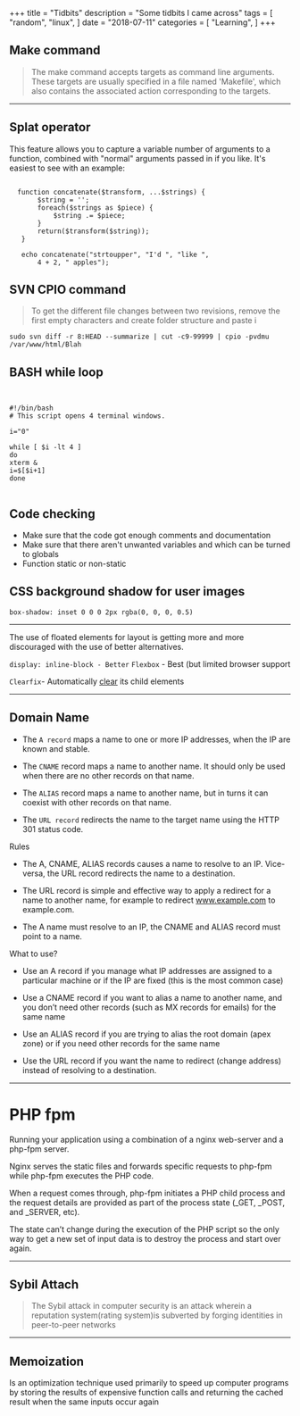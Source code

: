+++
title = "Tidbits"
description = "Some tidbits I came across"
tags = [
    "random",
    "linux",
   ]
date = "2018-07-11"
categories = [
    "Learning",
]
+++

## Make command

 > The make command accepts targets as command line arguments. These targets are usually specified in a file named 'Makefile', which also contains the associated action corresponding to the targets.
 
 
 ***





## Splat operator
 
 This feature allows you to capture a variable number of arguments to a function, combined with "normal" arguments passed in if you like. It's easiest to see with an example:

 ``` 
   
   function concatenate($transform, ...$strings) {
        $string = '';
        foreach($strings as $piece) {
            $string .= $piece;
        }
        return($transform($string));
    }
    
    echo concatenate("strtoupper", "I'd ", "like ",
        4 + 2, " apples");
 ```
 
 ## SVN CPIO command
 > To get the different file changes between two revisions, remove the first empty characters and create folder structure and paste i
 
 ```
 sudo svn diff -r 8:HEAD --summarize | cut -c9-99999 | cpio -pvdmu /var/www/html/Blah
```

## BASH while loop
```


#!/bin/bash
# This script opens 4 terminal windows.

i="0"

while [ $i -lt 4 ]
do
xterm &
i=$[$i+1]
done


```

## Code checking
-  Make sure that the code got enough comments and documentation
- Make sure that there aren't unwanted variables and which can be turned to globals
- Function static or non-static

## CSS background shadow for user images

`box-shadow: inset 0 0 0 2px rgba(0, 0, 0, 0.5)`


----

 The use of floated elements for layout is getting more and more discouraged with the use of better alternatives.

`display: inline-block - Better`
`Flexbox` - Best (but limited browser support

`Clearfix`- Automatically [clear](https://i.stack.imgur.com/gYRqS.jpg) its child elements

---

## Domain Name

- The `A record` maps a name to one or more IP addresses, when the IP are known and stable.

- The `CNAME` record maps a name to another name. It should only be used when there are no other records on that name.

- The `ALIAS` record maps a name to another name, but in turns it can coexist with other records on that name.

- The `URL record` redirects the name to the target name using the HTTP 301 status code.

Rules

- The A, CNAME, ALIAS records causes a name to resolve to an IP. Vice-versa, the URL record redirects the name to a destination. 

- The URL record is simple and effective way to apply a redirect for a name to another name, for example to redirect www.example.com to example.com.
- The A name must resolve to an IP, the CNAME and ALIAS record must point to a name.


What to use?

- Use an A record if you manage what IP addresses are assigned to a particular machine or if the IP are fixed (this is the most common case)

- Use a CNAME record if you want to alias a name to another name, and you don’t need other records (such as MX records for emails) for the same name

- Use an ALIAS record if you are trying to alias the root domain (apex zone) or if you need other records for the same name

- Use the URL record if you want the name to redirect (change address) instead of resolving to a destination.

---

# PHP fpm
Running your application using a combination of a nginx web-server and a php-fpm server.

 Nginx serves the static files and forwards specific requests to php-fpm while php-fpm executes the PHP code. 

 When a request comes through, php-fpm initiates a PHP child process and the request details are provided as part of the process state (_GET, _POST, and _SERVER, etc). 
 
 The state can’t change during the execution of the PHP script so the only way to get a new set of input data is to destroy the process and start over again.

 ---

 ## Sybil Attach

 > The Sybil attack in computer security is an attack wherein a reputation system(rating system)is subverted by forging identities in peer-to-peer networks
 
 ---


## Memoization
Is an optimization technique used primarily to speed up computer programs by storing the results of expensive function calls and returning the cached result when the same inputs occur again



